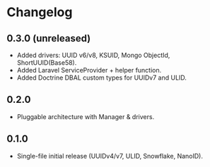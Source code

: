 # Changelog

## 0.3.0 (unreleased)
- Added drivers: UUID v6/v8, KSUID, Mongo ObjectId, ShortUUID(Base58).
- Added Laravel ServiceProvider + helper function.
- Added Doctrine DBAL custom types for UUIDv7 and ULID.

## 0.2.0
- Pluggable architecture with Manager & drivers.

## 0.1.0
- Single-file initial release (UUIDv4/v7, ULID, Snowflake, NanoID).
